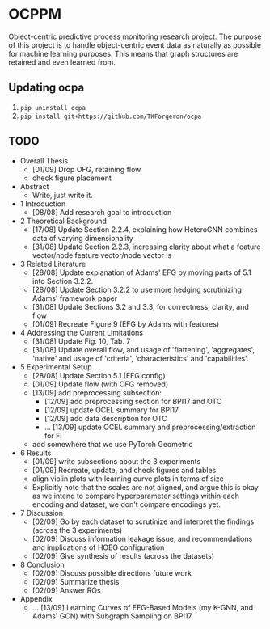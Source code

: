 # OCPPM
Object-centric predictive process monitoring research project. The purpose of this project is to handle object-centric event data as naturally as possible for machine learning purposes. This means that graph structures are retained and even learned from.

## Updating ocpa
1. `pip uninstall ocpa`
2. `pip install git+https://github.com/TKForgeron/ocpa`


## TODO
- Overall Thesis
    - [01/09] Drop OFG, retaining flow
    - check figure placement    
- Abstract
    - Write, just write it.
- 1 Introduction
    - [08/08] Add research goal to introduction
- 2 Theoretical Background
    - [17/08] Update Section 2.2.4, explaining how HeteroGNN combines data of varying dimensionality
    - [31/08] Update Section 2.2.3, increasing clarity about what a feature vector/node feature vector/node vector is
- 3 Related Literature
    - [28/08] Update explanation of Adams' EFG by moving parts of 5.1 into Section 3.2.2. 
    - [28/08] Update Section 3.2.2 to use more hedging scrutinizing Adams' framework paper
    - [31/08] Update Sections 3.2 and 3.3, for correctness, clarity, and flow
    - [01/09] Recreate Figure 9 (EFG by Adams with features)
- 4 Addressing the Current Limitations
    - [31/08] Update Fig. 10, Tab. 7
    - [31/08] Update overall flow, and usage of 'flattening', 'aggregates', 'native' and usage of 'criteria', 'characteristics' and 'capabilities'.
- 5 Experimental Setup
    - [28/08] Update Section 5.1 (EFG config)
    - [01/09] Update flow (with OFG removed)
    - [13/09] add preprocessing subsection:
        - [12/09] add preprocessing section for BPI17 and OTC
        - [12/09] update OCEL summary for BPI17
        - [12/09] add data description for OTC
        - ... [13/09] update OCEL summary and preprocessing/extraction for FI
    - add somewhere that we use PyTorch Geometric
- 6 Results
    - [01/09] write subsections about the 3 experiments
    - [01/09] Recreate, update, and check figures and tables
    - align violin plots with learning curve plots in terms of size
    - Explicitly note that the scales are not aligned, and argue this is okay as we intend to compare hyperparameter settings within each encoding and dataset, we don't compare encodings yet.
- 7 Discussion
    - [02/09] Go by each dataset to scrutinize and interpret the findings (across the 3 experiments)
    - [02/09] Discuss information leakage issue, and recommendations and implications of HOEG configuration
    - [02/09] Give synthesis of results (across the datasets)
- 8 Conclusion
    - [02/09] Discuss possible directions future work
    - [02/09] Summarize thesis
    - [02/09] Answer RQs
- Appendix
    - ... [13/09] Learning Curves of EFG-Based Models (my K-GNN, and Adams' GCN) with Subgraph Sampling on BPI17